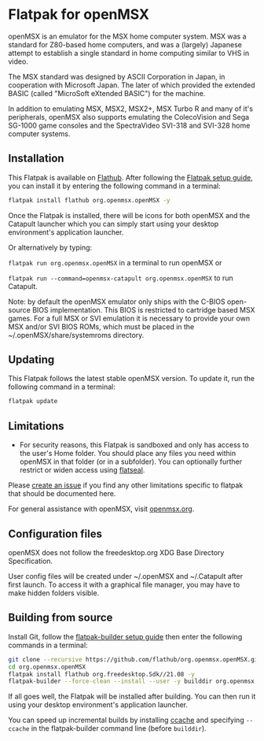 # Flatpak for openMSX

openMSX is an emulator for the MSX home computer system. MSX was a standard for
Z80-based home computers, and was a (largely) Japanese attempt to establish
a single standard in home computing similar to VHS in video.

The MSX standard was designed by ASCII Corporation in Japan, in cooperation
with Microsoft Japan. The later of which provided the extended BASIC
(called "MicroSoft eXtended BASIC") for the machine.

In addition to emulating MSX, MSX2, MSX2+, MSX Turbo R and many of it's
peripherals, openMSX also supports emulating the ColecoVision and Sega SG-1000
game consoles and the SpectraVideo SVI-318 and SVI-328 home computer systems.

## Installation

This Flatpak is available on [Flathub](https://flathub.org/apps/details/org.openmsx.openMSX).
After following the [Flatpak setup guide](https://flatpak.org/setup/), you can install it by entering the following
command in a terminal:

```bash
flatpak install flathub org.openmsx.openMSX -y
```

Once the Flatpak is installed, there will be icons for both openMSX and the Catapult launcher
which you can simply start using your desktop environment's application launcher.

Or alternatively by typing:

`flatpak run org.openmsx.openMSX` in a terminal to run openMSX or

`flatpak run --command=openmsx-catapult org.openmsx.openMSX` to run Catapult.

Note: by default the openMSX emulator only ships with the C-BIOS open-source
BIOS implementation. This BIOS is restricted to cartridge based MSX games. For
a full MSX or SVI emulation it is necessary to provide your own MSX and/or SVI
BIOS ROMs, which must be placed in the ~/.openMSX/share/systemroms directory.

## Updating

This Flatpak follows the latest stable openMSX version.
To update it, run the following command in a terminal:

```bash
flatpak update
```

## Limitations

- For security reasons, this Flatpak is sandboxed and only has access to the
  user's Home folder. You should place any files you need within openMSX in
  that folder (or in a subfolder). You can optionally further restrict or
  widen access using [flatseal](https://flathub.org/apps/details/com.github.tchx84.Flatseal).

Please [create an issue](https://github.com/flathub/org.openmsx.openMSX/issues/new) if you find any other limitations specific to flatpak that
should be documented here.

For general assistance with openMSX, visit [openmsx.org](https://openmsx.org).
## Configuration files

openMSX does not follow the freedesktop.org XDG Base Directory Specification.

User config files will be created under ~/.openMSX and ~/.Catapult after first launch.
To access it with a graphical file manager, you may have to make hidden folders visible.

## Building from source

Install Git, follow the [flatpak-builder setup guide](https://docs.flatpak.org/en/latest/first-build.html) then enter the following commands in a terminal:

```bash
git clone --recursive https://github.com/flathub/org.openmsx.openMSX.git
cd org.openmsx.openMSX
flatpak install flathub org.freedesktop.Sdk//21.08 -y
flatpak-builder --force-clean --install --user -y builddir org.openmsx.openMSX.yaml
```

If all goes well, the Flatpak will be installed after building. You can then
run it using your desktop environment's application launcher.

You can speed up incremental builds by installing [ccache](https://ccache.dev/)
and specifying `--ccache` in the flatpak-builder command line (before `builddir`).
